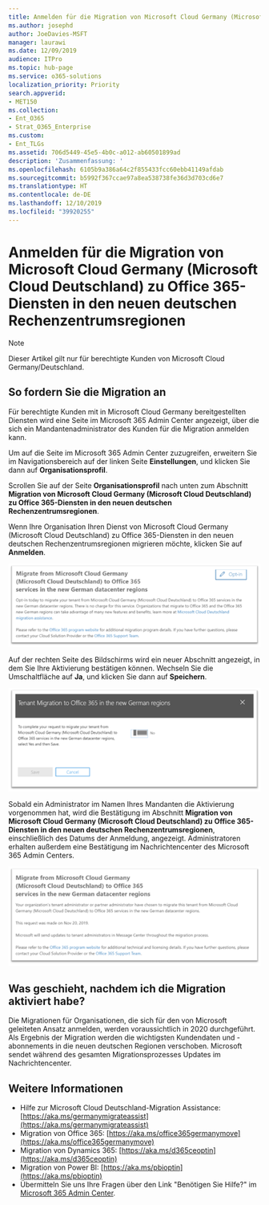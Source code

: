 ```yaml
---
title: Anmelden für die Migration von Microsoft Cloud Germany (Microsoft Cloud Deutschland) zu Office 365-Diensten in den neuen deutschen Rechenzentrumsregionen
ms.author: josephd
author: JoeDavies-MSFT
manager: laurawi
ms.date: 12/09/2019
audience: ITPro
ms.topic: hub-page
ms.service: o365-solutions
localization_priority: Priority
search.appverid:
- MET150
ms.collection:
- Ent_O365
- Strat_O365_Enterprise
ms.custom:
- Ent_TLGs
ms.assetid: 706d5449-45e5-4b0c-a012-ab60501899ad
description: 'Zusammenfassung: '
ms.openlocfilehash: 6105b9a386a64c2f855433fcc60ebb41149afdab
ms.sourcegitcommit: b5992f367ccae97a8ea538738fe36d3d703cd6e7
ms.translationtype: HT
ms.contentlocale: de-DE
ms.lasthandoff: 12/10/2019
ms.locfileid: "39920255"
---
```

# <a name="how-to-opt-in-for-migration-from-microsoft-cloud-germany-microsoft-cloud-deutschland-to-office-365-services-in-the-new-german-datacenter-regions"></a>Anmelden für die Migration von Microsoft Cloud Germany (Microsoft Cloud Deutschland) zu Office 365-Diensten in den neuen deutschen Rechenzentrumsregionen

>[!Note]
>Dieser Artikel gilt nur für berechtigte Kunden von Microsoft Cloud Germany/Deutschland.
>

## <a name="how-to-request-migration"></a>So fordern Sie die Migration an

Für berechtigte Kunden mit in Microsoft Cloud Germany bereitgestellten Diensten wird eine Seite im Microsoft 365 Admin Center angezeigt, über die sich ein Mandantenadministrator des Kunden für die Migration anmelden kann.

Um auf die Seite im Microsoft 365 Admin Center zuzugreifen, erweitern Sie im Navigationsbereich auf der linken Seite **Einstellungen**, und klicken Sie dann auf **Organisationsprofil**.

Scrollen Sie auf der Seite **Organisationsprofil** nach unten zum Abschnitt **Migration von Microsoft Cloud Germany (Microsoft Cloud Deutschland) zu Office 365-Diensten in den neuen deutschen Rechenzentrumsregionen**.

Wenn Ihre Organisation Ihren Dienst von Microsoft Cloud Germany (Microsoft Cloud Deutschland) zu Office 365-Diensten in den neuen deutschen Rechenzentrumsregionen migrieren möchte, klicken Sie auf **Anmelden**.
 
![Anmeldungseinführung](./media/ms-cloud-germany-migration-opt-in/tenant-migration.png)

Auf der rechten Seite des Bildschirms wird ein neuer Abschnitt angezeigt, in dem Sie Ihre Aktivierung bestätigen können. Wechseln Sie die Umschaltfläche auf **Ja**, und klicken Sie dann auf **Speichern**.
 
![Anmeldungsannahme](./media/ms-cloud-germany-migration-opt-in/tenant-migration-new-regions.png)

Sobald ein Administrator im Namen Ihres Mandanten die Aktivierung vorgenommen hat, wird die Bestätigung im Abschnitt **Migration von Microsoft Cloud Germany (Microsoft Cloud Deutschland) zu Office 365-Diensten in den neuen deutschen Rechenzentrumsregionen**, einschließlich des Datums der Anmeldung, angezeigt. Administratoren erhalten außerdem eine Bestätigung im Nachrichtencenter des Microsoft 365 Admin Centers. 
 
![Anmeldungsbestätigung](./media/ms-cloud-germany-migration-opt-in/tenant-migration2.png)

## <a name="what-happens-after-opting-in-for-migration"></a>Was geschieht, nachdem ich die Migration aktiviert habe?

Die Migrationen für Organisationen, die sich für den von Microsoft geleiteten Ansatz anmelden, werden voraussichtlich in 2020 durchgeführt.  Als Ergebnis der Migration werden die wichtigsten Kundendaten und -abonnements in die neuen deutschen Regionen verschoben.  Microsoft sendet während des gesamten Migrationsprozesses Updates im Nachrichtencenter.

## <a name="more-information"></a>Weitere Informationen

- Hilfe zur Microsoft Cloud Deutschland-Migration Assistance: [https://aka.ms/germanymigrateassist](https://aka.ms/germanymigrateassist)
- Migration von Office 365: [https://aka.ms/office365germanymove](https://aka.ms/office365germanymove)
- Migration von Dynamics 365: [https://aka.ms/d365ceoptin](https://aka.ms/d365ceoptin)
- Migration von Power BI: [https://aka.ms/pbioptin](https://aka.ms/pbioptin)
- Übermitteln Sie uns Ihre Fragen über den Link "Benötigen Sie Hilfe?" im [Microsoft 365 Admin Center](https://portal.office.de/).
